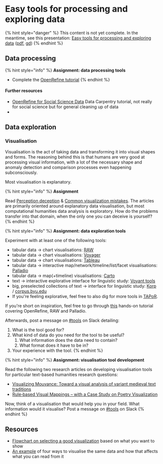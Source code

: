 # Easy tools for processing and exploring data

{% hint style="danger" %}
This content is not yet complete. In the meantime, see this presentation: [Easy tools for processing and exploring data](https://docs.google.com/presentation/d/e/2PACX-1vQ0GNUtEwkYQ4NyRki6SohJ2DLS0wt4MKF3cVzuU7UlLq9yUij5Qd2ZgFltEb8KcPp7aYOXrSLFMdYa/pub?start=false&loop=false&delayms=3000) \([pdf](https://docs.google.com/presentation/d/1RF4s0AJuoVUAQIdw3c4Sf5ozLIb2Kd_vNN1SXp8IqFg/export/pdf), [gd](https://docs.google.com/presentation/d/1RF4s0AJuoVUAQIdw3c4Sf5ozLIb2Kd_vNN1SXp8IqFg/edit?usp=sharing)\)
{% endhint %}

## Data processing

{% hint style="info" %}
**Assignment: data processing tools**

* Complete the [OpenRefine tutorial](https://programminghistorian.org/lessons/cleaning-data-with-openrefine)
{% endhint %}

#### Further resources

* [OpenRefine for Social Science Data](https://datacarpentry.org/openrefine-socialsci/) Data Carpentry tutorial, not really for social science but for general cleaning up of data
* 
## Data exploration

### Visualisation

Visualisation is the act of taking data and transforming it into visual shapes and forms. The reasoning behind this is that humans are very good at processing visual information, with a lot of the necessary shape and anomaly detection and comparison processes even happening subconsciously.

Most visualisation is explanatory. 

{% hint style="info" %}
**Assignment**

Read [Perception deception](https://infoactive.co/data-design/ch17.html) & [Common visualization mistakes](https://infoactive.co/data-design/ch18.html). The articles are primarily oriented around explanatory data visualisation, but most computational humanities data analysis is exploratory. How do the problems transfer into that domain, when the only one you can deceive is yourself?
{% endhint %}

{% hint style="info" %}
**Assignment: data exploration tools**

Experiment with at least one of the following tools:

* tabular data → chart visualisations: [RAW](http://rawgraphs.io/)​
* tabular data → chart visualisations: [Voyager](http://vega.github.io/voyager/)
* tabular data → chart visualisations: ​[Tableau](https://www.tableau.com/)​
* tabular data → ​interactive map/network/timeline/list/facet visualisations: [Palladio](https://moodle.helsinki.fi/hdlab.stanford.edu/palladio/)​
* tabular data → map\(+timeline\) visualisations: ​[Carto](https://carto.com/)​
* ​text →​ interactive explorative interface for linguistic study: [Voyant tools](https://voyant-tools.org/)​
* ​big, preselected collections of text → interface for linguistic study: [Korp](https://moodle.helsinki.fi/korp.csc.fi) / [corpus.byu.edu](http://corpus.byu.edu/)​
* If you're feeling explorative, feel free to also dig for more tools in  [TAPoR](http://tapor.ca/home).

If you're short on inspiration, feel free to go through [this](https://docs.google.com/document/d/13I7svLlqrg7i0iisw2E_v48Gae5tnXVFWxmeHyGAKFU/edit#) hands-on tutorial covering OpenRefine, RAW and Palladio.

Afterwards, post a message on [\#tools](https://slack.com/app_redirect?channel=tools&team=T276JCMEU) on Slack detailing:

1. What is the tool good for?
2. What kind of data do you need for the tool to be useful? 
   1. What information does the data need to contain?
   2. What format does it have to be in?
3. Your experience with the tool.
{% endhint %}



{% hint style="info" %}
**Assignment: visualisation tool development**

Read the following two research articles on developing visualisation tools for particular text-based humanities research questions:

* [Visualizing Mouvance: Toward a visual analysis of variant medieval text traditions](https://doi.org/10.1093/llc/fqx033)
* [Rule‐based Visual Mappings – with a Case Study on Poetry Visualization](https://onlinelibrary.wiley.com/doi/full/10.1111/cgf.12125)

Now, think of a visualisation that would help you in your field. What information would it visualise? Post a message on [\#tools](https://slack.com/app_redirect?channel=tools&team=T276JCMEU) on Slack 
{% endhint %}

## Resources

* [Flowchart on selecting a good visualization](http://extremepresentation.typepad.com/files/choosing-a-good-chart-09.pdf) based on what you want to show 
* [An example](http://daydreamingnumbers.com/blog/4-ways-to-visualize-likert-scales/) of four ways to visualise the same data and how that affects what you can read from it


